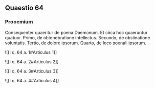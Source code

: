## Quaestio 64

### Prooemium

Consequenter quaeritur de poena Daemonum. Et circa hoc quaeruntur quatuor. Primo, de obtenebratione intellectus. Secundo, de obstinatione voluntatis. Tertio, de dolore ipsorum. Quarto, de loco poenali ipsorum.

![[I q. 64 a. 1#Articulus 1]]

![[I q. 64 a. 2#Articulus 2]]

![[I q. 64 a. 3#Articulus 3]]

![[I q. 64 a. 4#Articulus 4]]


